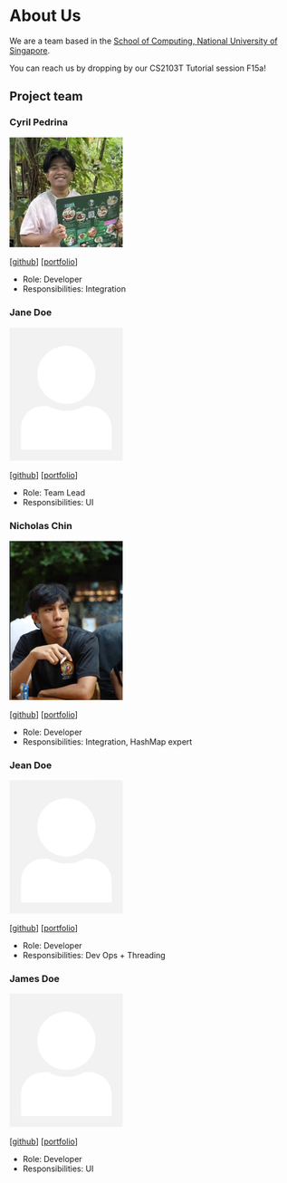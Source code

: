 # About Us

We are a team based in the [School of Computing, National University of Singapore](http://www.comp.nus.edu.sg).

You can reach us by dropping by our CS2103T Tutorial session F15a!

## Project team

### Cyril Pedrina

<img src="images/cyfake.png" width="200px">

[[github](https://github.com/cyfake)]
[[portfolio](team/cyfake.md)]

* Role: Developer
* Responsibilities: Integration

### Jane Doe

<img src="images/johndoe.png" width="200px">

[[github](http://github.com/johndoe)]
[[portfolio](team/johndoe.md)]

* Role: Team Lead
* Responsibilities: UI

### Nicholas Chin

<img src="images/lanjia0.png" width="200px">

[[github](http://github.com/lanjia0)] [[portfolio](team/lanjia0.md)]

* Role: Developer
* Responsibilities: Integration, HashMap expert

### Jean Doe

<img src="images/johndoe.png" width="200px">

[[github](http://github.com/johndoe)]
[[portfolio](team/johndoe.md)]

* Role: Developer
* Responsibilities: Dev Ops + Threading

### James Doe

<img src="images/johndoe.png" width="200px">

[[github](http://github.com/johndoe)]
[[portfolio](team/johndoe.md)]

* Role: Developer
* Responsibilities: UI
